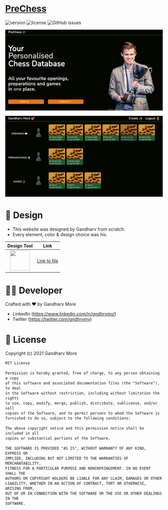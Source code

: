 # [PreChess](https://prechess.herokuapp.com)

![version](https://img.shields.io/badge/version-0.1-blue.svg) ![license](https://img.shields.io/badge/license-MIT-red.svg) ![GitHub issues](https://img.shields.io/github/issues/ganm0r/prechess)

![prechess](frontend/screenshots/1.png)

![prechess-home](frontend/screenshots/2.png)

# 🎨 Design

- This website was designed by Gandharv from scratch.
- Every element, color & design choice was his.

|                                 Design Tool                                  |                                    Link                                     |
| :--------------------------------------------------------------------------: | :-------------------------------------------------------------------------: |
| <img src="https://cdn.svgporn.com/logos/figma.svg"  width="64"  height="64"> | [Link to file](https://www.figma.com/file/8rE9S4PLvTUh1CcqV8M5DO/LearnMern) |

# 👨‍💻 Developer

Crafted with ❤︎ by Gandharv More

- LinkedIn (https://www.linkedin.com/in/gndhrvmv/)
- Twitter (https://twitter.com/gndhrvmv)

# 📑 License

Copyright (c) 2021 Gandharv More

```
MIT License

Permission is hereby granted, free of charge, to any person obtaining a copy
of this software and associated documentation files (the "Software"), to deal
in the Software without restriction, including without limitation the rights
to use, copy, modify, merge, publish, distribute, sublicense, and/or sell
copies of the Software, and to permit persons to whom the Software is
furnished to do so, subject to the following conditions:

The above copyright notice and this permission notice shall be included in all
copies or substantial portions of the Software.

THE SOFTWARE IS PROVIDED "AS IS", WITHOUT WARRANTY OF ANY KIND, EXPRESS OR
IMPLIED, INCLUDING BUT NOT LIMITED TO THE WARRANTIES OF MERCHANTABILITY,
FITNESS FOR A PARTICULAR PURPOSE AND NONINFRINGEMENT. IN NO EVENT SHALL THE
AUTHORS OR COPYRIGHT HOLDERS BE LIABLE FOR ANY CLAIM, DAMAGES OR OTHER
LIABILITY, WHETHER IN AN ACTION OF CONTRACT, TORT OR OTHERWISE, ARISING FROM,
OUT OF OR IN CONNECTION WITH THE SOFTWARE OR THE USE OR OTHER DEALINGS IN THE
SOFTWARE.
```
